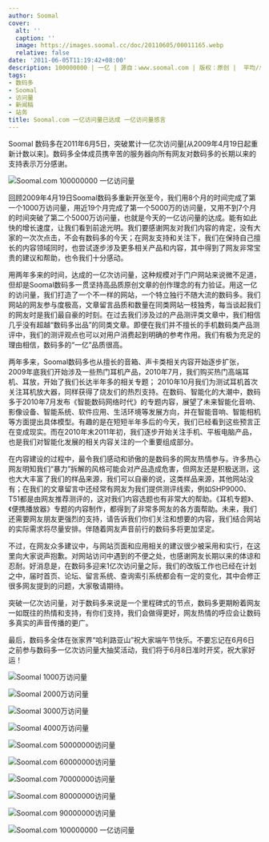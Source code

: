 ```yaml
---
author: Soomal
cover:
  alt: ''
  caption: ''
  image: https://images.soomal.cc/doc/20110605/00011165.webp
  relative: false
date: '2011-06-05T11:19:42+08:00'
description: 100000000 | 一亿 | 源自：www.soomal.com | 版权：原创 |  平均/总评分：10.00/150
tags:
- 数码多
- Soomal
- 访问量
- 新闻稿
- 站务
title: Soomal.com 一亿访问量已达成 一亿访问量感言
---
```


Soomal 数码多在2011年6月5日，突破累计一亿次访问量[从2009年4月19日起重新计数以来]。数码多全体成员携辛苦的服务器向所有网友对数码多的长期以来的支持表示万分感谢。



![Soomal.com 100000000 一亿访问量](https://images.soomal.cc/doc/20110605/00011165.webp)



回顾2009年4月19日Soomal数码多重新开张至今，我们用8个月的时间完成了第一个1000万访问量，用近19个月完成了第一个5000万的访问量，又用不到7个月的时间突破了第二个5000万访问量，也就是今天的一亿访问量的达成。能有如此快的增长速度，让我们看到前途光明。我们要感谢网友对我们内容的肯定，没有大家的一次次点击，不会有数码多的今天；在网友支持和关注下，我们在保持自己擅长的内容领域同时，也尝试逐步涉及更多相关产品和内容，其中得到了网友非常宝贵的建议和帮助，也令我们十分感动。



用两年多来的时间，达成的一亿次访问量，这种规模对于门户网站来说微不足道，但却是Soomal数码多一贯坚持高品质原创文章的创作理念的有力验证。用这一亿的访问量，我们打造了一个不一样的网站，一个特立独行不随大流的数码多。我们网站的网友参与度极高，文章留言品质和数量在同类网站一枝独秀，每当谈起我们的网友时是我们最自豪的时刻。在过去我们涉及过的产品测评类文章中，我们相信几乎没有超越“数码多出品”的同类文章。即便在我们并不擅长的手机数码类产品测评中，我们的测评观点也可以对用户消费起到明确的参考作用。我们有极为充足的理由相信，数码多的“一亿”品质很高。



两年多来，Soomal数码多也从擅长的音箱、声卡类相关内容开始逐步扩张，2009年底我们开始涉及一些热门耳机产品，2010年7月，我们购买热门高端耳机、耳放，开始了我们长达半年多的相关专题； 2010年10月我们为测试耳机首次关注耳机放大器，同样获得了烧友们的热烈支持。在数码、智能化的大潮中，数码多于2010年7月发布《智能数码网络时代》的专题内容，展望了未来智能化音响、影像设备、智能系统、软件应用、生活环境等发展方向，并在智能音响、智能相机等方面提出具体模型。有趣的是在短短半年多后的今天，我们已经看到这些预言正在变成现实。而在2010年末2011年初，我们逐步开始关注手机、平板电脑产品，也是我们对智能化发展的相关内容关注的一个重要组成部分。



在内容建设的过程中，最令我们感动和骄傲的是数码多的网友热情参与。许多热心网友明知我们“暴力”拆解的风格可能会对产品造成危害，但网友还是积极送测，这也大大丰富了我们的样品来源，我们可以自豪的说，这类样品来源，其他网站没有；在我们的文章留言中还经常有网友为我们提供测评线索，例如SHP9000、T51都是由网友推荐测评的，这对我们内容选题也有非常大的帮助。《耳机专题》、《便携播放器》专题的内容制作，都得到了非常多网友的各方面帮助。未来，我们还需要网友朋友更强烈的支持，请告诉我们你们关注和想要的内容，我们结合网站的实际需求将尽量安排。伴随着网友声音前行的数码多将更加坚定。



不过，在网友众多建议中，与网站页面和应用相关的建议很少被采用和实行，在这里向大家说声抱歉。对网站访问中遇到的不便之处，也感谢网友长期以来的体谅和忍耐。好消息是，在数码多迎来1亿次访问量之际，我们的改版工作也已经在计划之中，届时首页、论坛、留言系统、查询索引系统都会有一定的变化，其中会修正很多网友提到的问题，大家敬请期待。



突破一亿次访问量，对于数码多来说是一个里程碑式的节点，数码多更期盼着网友一如既往的热情和支持，有你们支持，我们会做得更好，网友热情的呼应会让数码多真实的声音传播的更广。



最后，数码多全体在张家界“哈利路亚山”祝大家端午节快乐。不要忘记在6月6日之前参与数码多一亿次访问量大抽奖活动，我们将于6月8日准时开奖，祝大家好运！



![Soomal 1000万访问量](https://images.soomal.cc/doc/20091220/00003424.webp)



![Soomal 2000万访问量](https://images.soomal.cc/doc/20100409/00004905.webp)



![Soomal 3000万访问量](https://images.soomal.cc/doc/20100704/00006250.webp)



![Soomal 4000万访问量](https://images.soomal.cc/doc/20100916/00007262.webp)



![Soomal.com 50000000访问量](https://images.soomal.cc/doc/20101111/00008232.webp)



![Soomal.com 60000000访问量](https://images.soomal.cc/doc/20110103/00009006.webp)



![Soomal.com 70000000访问量](https://images.soomal.cc/doc/20110213/00009247.webp)



![Soomal.com 80000000访问量](https://images.soomal.cc/doc/20110326/00009861.webp)



![Soomal.com 90000000访问量](https://images.soomal.cc/doc/20110429/00010543.webp)



![Soomal.com 100000000 一亿访问量](https://images.soomal.cc/doc/20110605/00011165.webp)